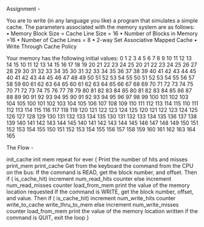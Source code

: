 

Assignment - 

You are to write (in any language you like) a program that simulates a simple cache. The 
parameters associated with the memory system are as follows:
• Memory Block Size = Cache Line Size = 16
• Number of Blocks in Memory =16
• Number of Cache Lines = 8
• 2-way Set Associative Mapped Cache
• Write Through Cache Policy

Your memory has the following initial values:
 0 1 2 3 4 5 6 7 8 9 10 11 12 13 14 15
10 11 12 13 14 15 16 17 18 19 20 21 22 23 24 25
20 21 22 23 24 25 26 27 28 29 30 31 32 33 34 35
30 31 32 33 34 35 36 37 38 39 40 41 42 43 44 45
40 41 42 43 44 45 46 47 48 49 50 51 52 53 54 55
50 51 52 53 54 55 56 57 58 59 60 61 62 63 64 65
60 61 62 63 64 65 66 67 68 69 70 71 72 73 74 75
70 71 72 73 74 75 76 77 78 79 80 81 82 83 84 85
80 81 82 83 84 85 86 87 88 89 90 91 92 93 94 95
90 91 92 93 94 95 96 97 98 99 100 101 102 103 104 105
100 101 102 103 104 105 106 107 108 109 110 111 112 113 114 115
110 111 112 113 114 115 116 117 118 119 120 121 122 123 124 125
120 121 122 123 124 125 126 127 128 129 130 131 132 133 134 135
130 131 132 133 134 135 136 137 138 139 140 141 142 143 144 145
140 141 142 143 144 145 146 147 148 149 150 151 152 153 154 155 
150 151 152 153 154 155 156 157 158 159 160 161 162 163 164 165

The Flow - 

init_cache
init mem
repeat for ever
{
Print the number of hits and misses
print_mem 
print_cache
Get from the keyboard the command from the CPU on the bus:
If the command is READ, get the block number, and offset. Then 
if ( is_cache_hit)
increment num_read_hits counter
else
increment num_read_misses counter
load_from_mem
print the value of the memory location requested
If the command is WRITE, get the block number, offset, and value. Then 
if ( is_cache_hit)
increment num_write_hits counter 
write_to_cache
write_thru_to_mem
else
increment num_write_misses counter
load_from_mem
print the value of the memory location written
if the command is QUIT, exit the loop
}